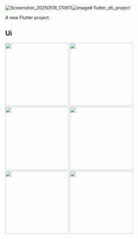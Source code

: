 ![Screenshot_20250518_170611](https://github.com/user-attachments/assets/fc3b4448-b50a-494e-a2b0-20983a29e254)![image](https://github.com/user-attachments/assets/b8b5f528-4580-45d7-bbe5-0c46f259f09c)# flutter_dti_project

A new Flutter project.

## Ui 
<img src="" width=200>


<img src="https://github.com/user-attachments/assets/7991a957-8e7c-43af-8eb1-465f665a9b49" width=200>

<img src="https://github.com/user-attachments/assets/7526d98b-aef2-42c9-9f3a-e609421d8b47" width=200>

<img src="https://github.com/user-attachments/assets/5c737779-5448-4a03-92e2-10f4af4e2301" width=200>

<img src="https://github.com/user-attachments/assets/0b830059-7899-4756-acc1-454d8cf0fa81" width=200>

<img src="https://github.com/user-attachments/assets/ce37d886-ae10-454e-99cb-ab9dd955bb71" width=200>

